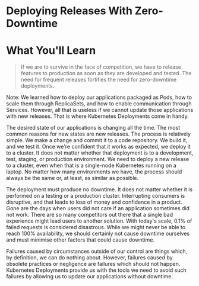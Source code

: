 <!-- .slide: class="center" -->
# Deploying Releases With Zero-Downtime


<!-- .slide: class="light" -->
<div class="eyebrow"></div>

# What You'll Learn

> If we are to survive in the face of competition, we have to release features to production as soon as they are developed and tested. The need for frequent releases fortifies the need for zero-downtime deployments.

Note:
We learned how to deploy our applications packaged as Pods, how to scale them through ReplicaSets, and how to enable communication through Services. However, all that is useless if we cannot update those applications with new releases. That is where Kubernetes Deployments come in handy.

The desired state of our applications is changing all the time. The most common reasons for new states are new releases. The process is relatively simple. We make a change and commit it to a code repository. We build it, and we test it. Once we're confident that it works as expected, we deploy it to a cluster. It does not matter whether that deployment is to a development, test, staging, or production environment. We need to deploy a new release to a cluster, even when that is a single-node Kubernetes running on a laptop. No matter how many environments we have, the process should always be the same or, at least, as similar as possible.

The deployment must produce no downtime. It does not matter whether it is performed on a testing or a production cluster. Interrupting consumers is disruptive, and that leads to loss of money and confidence in a product. Gone are the days when users did not care if an application sometimes did not work. There are so many competitors out there that a single bad experience might lead users to another solution. With today's scale, 0.1% of failed requests is considered disastrous. While we might never be able to reach 100% availability, we should certainly not cause downtime ourselves and must minimise other factors that could cause downtime.

Failures caused by circumstances outside of our control are things which, by definition, we can do nothing about. However, failures caused by obsolete practices or negligence are failures which should not happen. Kubernetes Deployments provide us with the tools we need to avoid such failures by allowing us to update our applications without downtime.